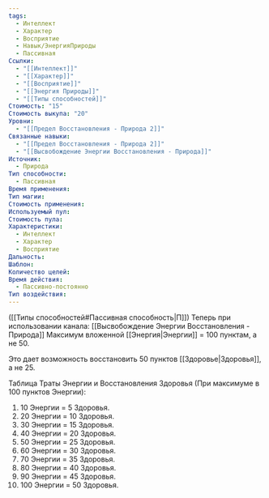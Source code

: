 ```yaml
---
tags:
  - Интеллект
  - Характер
  - Восприятие
  - Навык/ЭнергияПрироды
  - Пассивная
Ссылки:
  - "[[Интеллект]]"
  - "[[Характер]]"
  - "[[Восприятие]]"
  - "[[Энергия Природы]]"
  - "[[Типы способностей]]"
Стоимость: "15"
Стоимость выкупа: "20"
Уровни:
  - "[[Предел Восстановления - Природа 2]]"
Связанные навыки:
  - "[[Предел Восстановления - Природа 2]]"
  - "[[Высвобождение Энергии Восстановления - Природа]]"
Источник:
  - Природа
Тип способности:
  - Пассивная
Время применения: 
Тип магии: 
Стоимость применения: 
Используемый пул: 
Стоимость пула: 
Характеристики:
  - Интеллект
  - Характер
  - Восприятие
Дальность: 
Шаблон: 
Количество целей: 
Время действия:
  - Пассивно-постоянно
Тип воздействия:
---
```

([[Типы способностей#Пассивная способность|П]]) Теперь при использовании канала: [[Высвобождение Энергии Восстановления - Природа]] Максимум вложенной [[Энергия|Энергии]] = 100 пунктам, а не 50.

Это дает возможность восстановить 50 пунктов [[Здоровье|Здоровья]], а не 25.

Таблица Траты Энергии и Восстановления Здоровья
(При максимуме в 100 пунктов Энергии):

1. 10 Энергии = 5 Здоровья.
2. 20 Энергии = 10 Здоровья.
3. 30 Энергии = 15 Здоровья. 
4. 40 Энергии = 20 Здоровья.
5. 50 Энергии = 25 Здоровья.
6. 60 Энергии = 30 Здоровья.
7. 70 Энергии = 35 Здоровья.
8. 80 Энергии = 40 Здоровья.
9. 90 Энергии = 45 Здоровья.
10. 100 Энергии = 50 Здоровья.